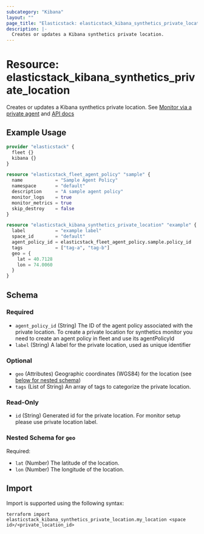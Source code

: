 ```yaml
---
subcategory: "Kibana"
layout: ""
page_title: "Elasticstack: elasticstack_kibana_synthetics_private_location Resource"
description: |-
  Creates or updates a Kibana synthetics private location.
---
```


# Resource: elasticstack_kibana_synthetics_private_location

Creates or updates a Kibana synthetics private location.
See [Monitor via a private agent](https://www.elastic.co/guide/en/observability/current/synthetics-private-location.html#monitor-via-private-agent)
and [API docs](https://www.elastic.co/guide/en/kibana/current/create-private-location-api.html)

## Example Usage

```terraform
provider "elasticstack" {
  fleet {}
  kibana {}
}

resource "elasticstack_fleet_agent_policy" "sample" {
  name            = "Sample Agent Policy"
  namespace       = "default"
  description     = "A sample agent policy"
  monitor_logs    = true
  monitor_metrics = true
  skip_destroy    = false
}

resource "elasticstack_kibana_synthetics_private_location" "example" {
  label           = "example label"
  space_id        = "default"
  agent_policy_id = elasticstack_fleet_agent_policy.sample.policy_id
  tags            = ["tag-a", "tag-b"]
  geo = {
    lat = 40.7128
    lon = 74.0060
  }
}
```

<!-- schema generated by tfplugindocs -->
## Schema

### Required

- `agent_policy_id` (String) The ID of the agent policy associated with the private location. To create a private location for synthetics monitor you need to create an agent policy in fleet and use its agentPolicyId
- `label` (String) A label for the private location, used as unique identifier

### Optional

- `geo` (Attributes) Geographic coordinates (WGS84) for the location (see [below for nested schema](#nestedatt--geo))
- `tags` (List of String) An array of tags to categorize the private location.

### Read-Only

- `id` (String) Generated id for the private location. For monitor setup please use private location label.

<a id="nestedatt--geo"></a>
### Nested Schema for `geo`

Required:

- `lat` (Number) The latitude of the location.
- `lon` (Number) The longitude of the location.

## Import

Import is supported using the following syntax:

```shell
terraform import elasticstack_kibana_synthetics_private_location.my_location <space id>/<private_location_id>
```